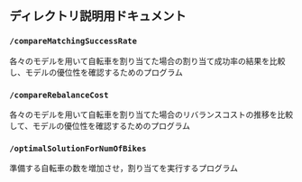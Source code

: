 ## ディレクトリ説明用ドキュメント

### `/compareMatchingSuccessRate`
各々のモデルを用いて自転車を割り当てた場合の割り当て成功率の結果を比較し、モデルの優位性を確認するためのプログラム

### `/compareRebalanceCost`
各々のモデルを用いて自転車を割り当てた場合のリバランスコストの推移を比較して、モデルの優位性を確認するためのプログラム

### `/optimalSolutionForNumOfBikes`
準備する自転車の数を増加させ，割り当てを実行するプログラム
